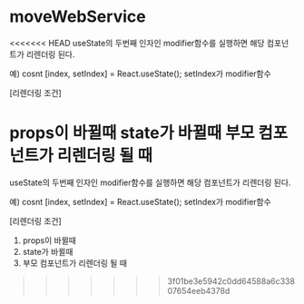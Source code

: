 # moveWebService
<<<<<<< HEAD
useState의 두번째 인자인 modifier함수를 실행하면 해당 컴포넌트가 리렌더링 된다.

예) cosnt [index, setIndex] = React.useState(); setIndex가 modifier함수

[리렌더링 조건]

props이 바뀔때
state가 바뀔때
부모 컴포넌트가 리렌더링 될 때
=======


useState의 두번째 인자인 modifier함수를 실행하면 해당 컴포넌트가 리렌더링 된다.

예) cosnt [index, setIndex] = React.useState();
setIndex가 modifier함수

[리렌더링 조건]
1) props이 바뀔때
2) state가 바뀔때
3) 부모 컴포넌트가 리렌더링 될 때
>>>>>>> 3f01be3e5942c0dd64588a6c33807654eeb4378d
